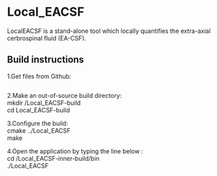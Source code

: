 

# Local_EACSF

LocalEACSF is a stand-alone tool which locally quantifies the extra-axial
cerbrospinal fluid (EA-CSF).

<h2>Build instructions</h2>

1.Get files from Github:  
 ```git clone https://github.com/NIRALUser/Local_EACSF
 ```
  
2.Make an out-of-source build directory:  
  mkdir /Local_EACSF-build\
  cd Local_EACSF-build 
  
   


3.Configure the build:  
  cmake ../Local_EACSF  \
  make  

4.Open the application by typing the line below :  
  cd /Local_EACSF-inner-build/bin \
  ./Local_EACSF
